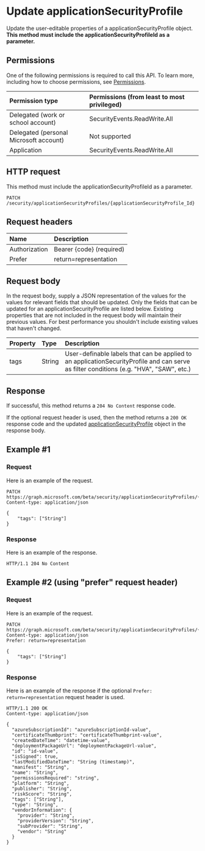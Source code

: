 # Update applicationSecurityProfile

Update the user-editable properties of a applicationSecurityProfile object. **This method must include the applicationSecurityProfileId as a parameter.**

## Permissions

One of the following permissions is required to call this API. To learn more, including how to choose permissions, see [Permissions](../../../concepts/permissions_reference.md).

|Permission type      | Permissions (from least to most privileged)              |
|:--------------------|:---------------------------------------------------------|
|Delegated (work or school account) |   SecurityEvents.ReadWrite.All  |
|Delegated (personal Microsoft account) |  Not supported  |
|Application |  SecurityEvents.ReadWrite.All |

## HTTP request

<!-- { "blockType": "ignored" } -->
This method must include the applicationSecurityProfileId as a parameter.

```http
PATCH /security/applicationSecurityProfiles/{applicationSecurityProfile_Id}
```

## Request headers

| Name       | Description|
|:-----------|:-----------|
| Authorization  | Bearer {code} (required)|
|Prefer | return=representation |

## Request body

In the request body, supply a JSON representation of the values for the values for relevant fields that should be updated. Only the fields that can be updated for an applicationSecurityProfile are listed below. Existing properties that are not included in the request body will maintain their previous values. For best performance you shouldn't include existing values that haven't changed.

| Property   | Type |Description|
|:---------------|:--------|:----------|
|tags|String|User-definable labels that can be applied to an applicationSecurityProfile and can serve as filter conditions (e.g. "HVA", "SAW", etc.)|

## Response

If successful, this method returns a `204 No Content` response code.

If the optional  request header is used, then the method returns a `200 OK` response code and the updated [applicationSecurityProfile](../resources/applicationsecurityprofile.md) object in the response body.

## Example #1

### Request

Here is an example of the request.
<!-- {
  "blockType": "request",
  "name": "update_applicationsecurityprofile"
}-->

```http
PATCH https://graph.microsoft.com/beta/security/applicationSecurityProfiles/{applicationSecurityProfile_Id}
Content-type: application/json

{
    "tags": ["String"]
}
```

### Response

Here is an example of the response.
<!-- {
  "blockType": "response",
  "truncated": true,
  "@odata.type": "microsoft.graph.ApplicationSecurityProfile"
} -->

```http
HTTP/1.1 204 No Content
```

## Example #2  (using "prefer" request header)

### Request

Here is an example of the request.
<!-- {
  "blockType": "request",
  "name": "update_applicationsecurityprofile"
}-->

```http
PATCH https://graph.microsoft.com/beta/security/applicationSecurityProfiles/{applicationSecurityProfile_Id}
Content-type: application/json
Prefer: return=representation

{
    "tags": ["String"]
}
```

### Response

Here is an example of the response if the optional `Prefer: return=representation` request header is used.
<!-- {
  "blockType": "response",
  "truncated": false,
  "@odata.type": "microsoft.graph.ApplicationSecurityProfile"
} -->

```http
HTTP/1.1 200 OK
Content-type: application/json

{
  "azureSubscriptionId": "azureSubscriptionId-value",
  "certificateThumbprint": "certificateThumbprint-value",
  "createdDateTime": "datetime-value",
  "deploymentPackageUrl": "deploymentPackageUrl-value",
  "id": "id-value",
  "isSigned": true,
  "lastModifiedDateTime": "String (timestamp)",
  "manifest": "String",
  "name": "String",
  "permissionsRequired": "string",
  "platform": "String",
  "publisher": "String",
  "riskScore": "String",
  "tags": ["String"],
  "type": "String",
  "vendorInformation": {
    "provider": "String",
    "providerVersion": "String",
    "subProvider": "String",
    "vendor": "String"
  }
}
```

<!-- uuid: 8fcb5dbc-d5aa-4681-8e31-b001d5168d79
2015-10-25 14:57:30 UTC -->
<!-- {
  "type": "#page.annotation",
  "description": "Update applicationSecurityProfile",
  "keywords": "",
  "section": "documentation",
  "tocPath": ""
}-->